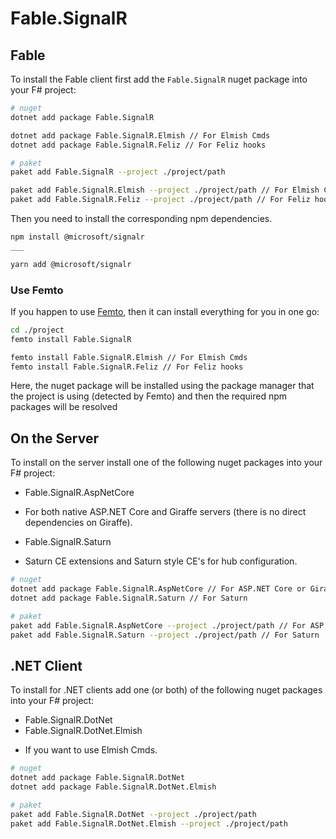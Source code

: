 # Fable.SignalR

## Fable

To install the Fable client first add the `Fable.SignalR` 
nuget package into your F# project:

```bash
# nuget
dotnet add package Fable.SignalR

dotnet add package Fable.SignalR.Elmish // For Elmish Cmds
dotnet add package Fable.SignalR.Feliz // For Feliz hooks

# paket
paket add Fable.SignalR --project ./project/path

paket add Fable.SignalR.Elmish --project ./project/path // For Elmish Cmds
paket add Fable.SignalR.Feliz --project ./project/path // For Feliz hooks
```

Then you need to install the corresponding npm dependencies.
```bash
npm install @microsoft/signalr
___

yarn add @microsoft/signalr
```

### Use Femto

If you happen to use [Femto], then it can 
install everything for you in one go:

```bash
cd ./project
femto install Fable.SignalR

femto install Fable.SignalR.Elmish // For Elmish Cmds
femto install Fable.SignalR.Feliz // For Feliz hooks
```
Here, the nuget package will be installed 
using the package manager that the project 
is using (detected by Femto) and then the 
required npm packages will be resolved

[Femto]: https://github.com/Zaid-Ajaj/Femto

## On the Server

To install on the server install one of the following 
nuget packages into your F# project:

* Fable.SignalR.AspNetCore
 - For both native ASP.NET Core and Giraffe servers 
 (there is no direct dependencies on Giraffe).
* Fable.SignalR.Saturn
 - Saturn CE extensions and Saturn style CE's for hub configuration.

```bash
# nuget
dotnet add package Fable.SignalR.AspNetCore // For ASP.NET Core or Giraffe
dotnet add package Fable.SignalR.Saturn // For Saturn

# paket
paket add Fable.SignalR.AspNetCore --project ./project/path // For ASP.NET Core or Giraffe
paket add Fable.SignalR.Saturn --project ./project/path // For Saturn
```

## .NET Client

To install for .NET clients add one (or both) of the following
nuget packages into your F# project:

* Fable.SignalR.DotNet
* Fable.SignalR.DotNet.Elmish
 - If you want to use Elmish Cmds.

```bash
# nuget
dotnet add package Fable.SignalR.DotNet
dotnet add package Fable.SignalR.DotNet.Elmish

# paket
paket add Fable.SignalR.DotNet --project ./project/path
paket add Fable.SignalR.DotNet.Elmish --project ./project/path
```
